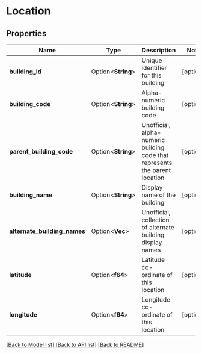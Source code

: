 # Location

## Properties

Name | Type | Description | Notes
------------ | ------------- | ------------- | -------------
**building_id** | Option<**String**> | Unique identifier for this building | [optional]
**building_code** | Option<**String**> | Alpha-numeric building code | [optional]
**parent_building_code** | Option<**String**> | Unofficial, alpha-numeric building code that represents the parent location | [optional]
**building_name** | Option<**String**> | Display name of the building | [optional]
**alternate_building_names** | Option<**Vec<String>**> | Unofficial, collection of alternate building display names | [optional]
**latitude** | Option<**f64**> | Latitude co-ordinate of this location | [optional]
**longitude** | Option<**f64**> | Longitude co-ordinate of this location | [optional]

[[Back to Model list]](../README.md#documentation-for-models) [[Back to API list]](../README.md#documentation-for-api-endpoints) [[Back to README]](../README.md)



